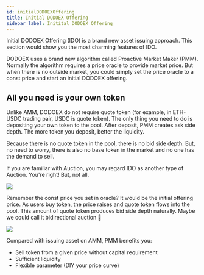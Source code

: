 ```yaml
---
id: initialDODOEXOffering
title: Initial DODOEX Offering
sidebar_label: Initital DODOEX Offering
---
```


Initial DODOEX Offering (IDO) is a brand new asset issuing approach. This section would show you the most charming features of IDO.

DODOEX uses a brand new algorithm called Proactive Market Maker (PMM). Normally the algorithm requires a price oracle to provide market price. But when there is no outside market, you could simply set the price oracle to a const price and start an initial DODOEX offering.

## All you need is your own token

Unlike AMM, DODOEX do not require quote token (for example, in ETH-USDC trading pair, USDC is quote token). The only thing you need to do is depositing your own token to the pool. After deposit, PMM creates ask side depth. The more token you deposit, better the liquidity.

Because there is no quote token in the pool, there is no bid side depth. But, no need to worry, there is also no base token in the market and no one has the demand to sell.

If you are familiar with Auction, you may regard IDO as another type of Auction. You're right! But, not all.

![](https://dodoex.github.io/docs/img/dodo_long_tail_1.jpeg)

Remember the const price you set in oracle? It would be the initial offering price. As users buy token, the price raises and quote token flows into the pool. This amount of quote token produces bid side depth naturally. Maybe we could call it bidirectional auction 🤔

![](https://dodoex.github.io/docs/img/dodo_long_tail_2.jpeg)

Compared with issuing asset on AMM, PMM benefits you:

- Sell token from a given price without capital requirement
- Sufficient liquidity
- Flexible parameter (DIY your price curve)

